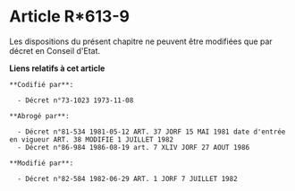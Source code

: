 # Article R*613-9

Les dispositions du présent chapitre ne peuvent être modifiées que par décret en Conseil d'Etat.

**Liens relatifs à cet article**

	**Codifié par**:

	  - Décret n°73-1023 1973-11-08

	**Abrogé par**:

	  - Décret n°81-534 1981-05-12 ART. 37 JORF 15 MAI 1981 date d'entrée en vigueur ART. 38 MODIFIE 1 JUILLET 1982
	  - Décret n°86-984 1986-08-19 art. 7 XLIV JORF 27 AOUT 1986

	**Modifié par**:

	  - Décret n°82-584 1982-06-29 ART. 1 JORF 7 JUILLET 1982
